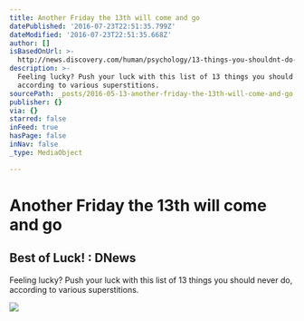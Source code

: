 ```yaml
---
title: Another Friday the 13th will come and go
datePublished: '2016-07-23T22:51:35.799Z'
dateModified: '2016-07-23T22:51:35.668Z'
author: []
isBasedOnUrl: >-
  http://news.discovery.com/human/psychology/13-things-you-shouldnt-do-on-friday-the-13th-130913.htm?utm_source=Twitter.com&utm_campaign=Discovery&utm_medium=social&sf26234420=1
description: >-
  Feeling lucky? Push your luck with this list of 13 things you should never do,
  according to various superstitions.
sourcePath: _posts/2016-05-13-another-friday-the-13th-will-come-and-go.md
publisher: {}
via: {}
starred: false
inFeed: true
hasPage: false
inNav: false
_type: MediaObject

---
```

# Another Friday the 13th will come and go

<article style=""><h1>Best of Luck! : DNews</h1><p>Feeling lucky? Push your luck with this list of 13 things you should never do, according to various superstitions.</p><img src="http://static.ddmcdn.com/gif/recipes/13-things-you-shouldnt-do-on-friday-the-13th-130913-200x200-cat.jpg" /></article>